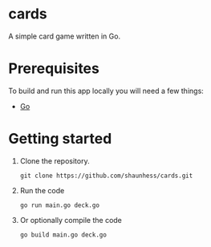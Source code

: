 # cards

A simple card game written in Go.

# Prerequisites

To build and run this app locally you will need a few things:

- [Go](https://golang.org)

# Getting started

1.  Clone the repository.

    ```
    git clone https://github.com/shaunhess/cards.git
    ```

1.  Run the code

    ```
    go run main.go deck.go
    ```

1. Or optionally compile the code
    ```
    go build main.go deck.go
    ```